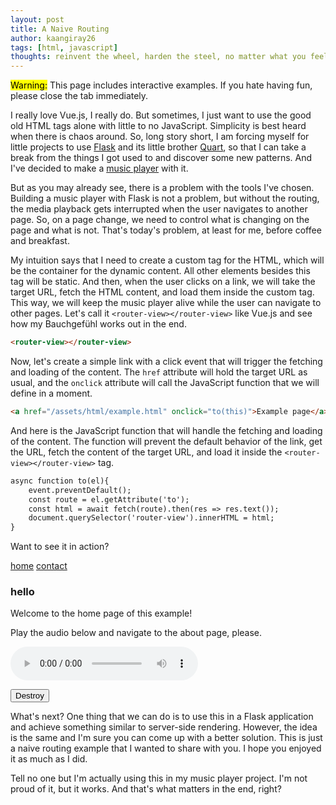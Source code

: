```yaml
---
layout: post
title: A Naive Routing
author: kaangiray26
tags: [html, javascript]
thoughts: reinvent the wheel, harden the steel, no matter what you feel.
---
```


<mark>Warning:</mark> This page includes interactive examples. If you hate having fun, please close the tab immediately.

I really love Vue.js, I really do. But sometimes, I just want to use the good old HTML tags alone with little to no JavaScript. Simplicity is best heard when there is chaos around. So, long story short, I am forcing myself for little projects to use [Flask](https://flask.palletsprojects.com/en/3.0.x/) and its little brother [Quart](https://quart.palletsprojects.com/en/latest/), so that I can take a break from the things I got used to and discover some new patterns. And I've decided to make a [music player](https://github.com/kaangiray26/mezzo) with it.

But as you may already see, there is a problem with the tools I've chosen. Building a music player with Flask is not a problem, but without the routing, the media playback gets interrupted when the user navigates to another page. So, on a page change, we need to control what is changing on the page and what is not. That's today's problem, at least for me, before coffee and breakfast.

My intuition says that I need to create a custom tag for the HTML, which will be the container for the dynamic content. All other elements besides this tag will be static. And then, when the user clicks on a link, we will take the target URL, fetch the HTML content, and load them inside the custom tag. This way, we will keep the music player alive while the user can navigate to other pages. Let's call it `<router-view></router-view>` like Vue.js and see how my Bauchgefühl works out in the end.

```html
<router-view></router-view>
```

Now, let's create a simple link with a click event that will trigger the fetching and loading of the content. The `href` attribute will hold the target URL as usual, and the `onclick` attribute will call the JavaScript function that we will define in a moment.

```html
<a href="/assets/html/example.html" onclick="to(this)">Example page</a>
```

And here is the JavaScript function that will handle the fetching and loading of the content. The function will prevent the default behavior of the link, get the URL, fetch the content of the target URL, and load it inside the `<router-view></router-view>` tag.

```html
async function to(el){
    event.preventDefault();
    const route = el.getAttribute('to');
    const html = await fetch(route).then(res => res.text());
    document.querySelector('router-view').innerHTML = html;
}
```

Want to see it in action?

<section>
<div style="margin-bottom:1rem;">
    <a href="/assets/html/example.html" onclick="to(this)">home</a>
    <a href="/assets/html/contact.html" onclick="to(this)">contact</a>
</div>
<router-view>
    <h3>hello</h3>
    <p>Welcome to the home page of this example!</p>
    <p>Play the audio below and navigate to the about page, please.</p>
</router-view>
<audio controls>
    <source src="/assets/audio/example.mp3" type="audio/mpeg">
    Your browser does not support the audio element.
</audio>
<p>
    <button onclick="clear_router_view()">Destroy</button>
</p>
</section>

What's next? One thing that we can do is to use this in a Flask application and achieve something similar to server-side rendering. However, the idea is the same and I'm sure you can come up with a better solution. This is just a naive routing example that I wanted to share with you. I hope you enjoyed it as much as I did.

Tell no one but I'm actually using this in my music player project. I'm not proud of it, but it works. And that's what matters in the end, right?

<script>
async function to(el){
    event.preventDefault();
    const route = el.getAttribute('href');
    const html = await fetch(route).then(res => res.text());
    document.querySelector('router-view').innerHTML = html;
}

async function clear_router_view(){
    document.querySelector('router-view').innerHTML = '';
}
</script>
